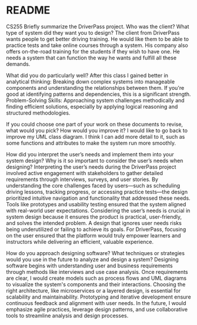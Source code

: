 # README
CS255
Briefly summarize the DriverPass project. Who was the client? What type of system did they want you to design?
The client from DriverPass wants people to get better driving training. He would like them to be able to practice tests and take online courses through a system. His company also offers on-the-road training for the students if they wish to have one. He needs a system that can function the way he wants and fulfill all these demands.

What did you do particularly well?
After this class I gained better in analytical thinking: Breaking down complex systems into manageable components and understanding the relationships between them. If you're good at identifying patterns and dependencies, this is a significant strength.
Problem-Solving Skills: Approaching system challenges methodically and finding efficient solutions, especially by applying logical reasoning and structured methodologies.

If you could choose one part of your work on these documents to revise, what would you pick? How would you improve it?
I would like to go back to improve my UML class diagram. I think I can add more detail to it, such as some functions and attributes to make the system run more smoothly.  

How did you interpret the user’s needs and implement them into your system design? Why is it so important to consider the user’s needs when designing?
Interpreting the user’s needs during the DriverPass project involved active engagement with stakeholders to gather detailed requirements through interviews, surveys, and user stories. By understanding the core challenges faced by users—such as scheduling driving lessons, tracking progress, or accessing practice tests—the design prioritized intuitive navigation and functionality that addressed these needs. Tools like prototypes and usability testing ensured that the system aligned with real-world user expectations.
Considering the user’s needs is crucial in system design because it ensures the product is practical, user-friendly, and solves the intended problem. A design that ignores user needs risks being underutilized or failing to achieve its goals. For DriverPass, focusing on the user ensured that the platform would truly empower learners and instructors while delivering an efficient, valuable experience.

How do you approach designing software? What techniques or strategies would you use in the future to analyze and design a system?
  Designing software begins with understanding user and business requirements through methods like interviews and use case analysis. Once requirements are clear, I would create models such as process flows and UML diagrams to visualize the system's components and their interactions. Choosing the right architecture, like microservices or a layered design, is essential for scalability and maintainability. Prototyping and iterative development ensure continuous feedback and alignment with user needs. In the future, I would emphasize agile practices, leverage design patterns, and use collaborative tools to streamline analysis and design processes.
